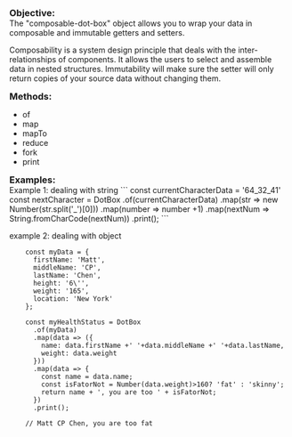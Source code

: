 <h3 style="margin:0; padding:0">Objective:</h3>
The "composable-dot-box" object allows you to wrap your data in composable and immutable 
getters and setters. 
<p>Composability is a system design principle that deals with the 
inter-relationships of components. It allows the users to select and assemble
data in nested structures. Immutability will make sure the setter will only return
copies of your source data without changing them.</p>



<h3 style="margin:0; padding:0">Methods:</h3>
<ul>
    <li>of</li>
    <li>map</li>
    <li>mapTo</li>
    <li>reduce</li>
    <li>fork</li>
    <li>print</li>
</ul>



<h3 style="margin:0; padding:0">Examples:</h3>
Example 1: dealing with string
```
    const currentCharacterData = '64_32_41'
    const nextCharacter = DotBox
      .of(currentCharacterData)
      .map(str => new Number(str.split('_')[0]))
      .map(number => number +1)
      .map(nextNum => String.fromCharCode(nextNum))
      .print();
```

example 2: dealing with object
```    
    const myData = {
      firstName: 'Matt',
      middleName: 'CP',
      lastName: 'Chen',
      height: '6\'',
      weight: '165',
      location: 'New York'
    };
    
    const myHealthStatus = DotBox
      .of(myData)
      .map(data => ({
        name: data.firstName +' '+data.middleName +' '+data.lastName,
        weight: data.weight
      }))
      .map(data => {
        const name = data.name;
        const isFatorNot = Number(data.weight)>160? 'fat' : 'skinny';
        return name + ', you are too ' + isFatorNot;
      })
      .print();
    
    // Matt CP Chen, you are too fat
 ```